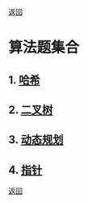 [返回](./#/)

# 算法题集合

## 1. [哈希](./#/algorithm-hash)

## 2. [二叉树](./#/binary-tree)

## 3. [动态规划](./#/dynamic)

## 4. [指针](./#/pointer)

[返回](./#/)
